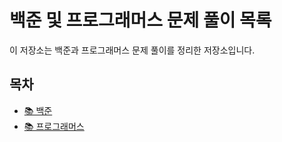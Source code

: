 # 백준 및 프로그래머스 문제 풀이 목록
이 저장소는 백준과 프로그래머스 문제 풀이를 정리한 저장소입니다.

## 목차
- [📚 백준](#📚-백준)
- [📚 프로그래머스](#📚-프로그래머스)
